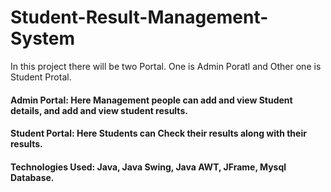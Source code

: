 # Student-Result-Management-System
In this project there will be two Portal. One is Admin Poratl and Other one is Student Protal.
#### Admin Portal: Here Management people can add and view Student details, and add and view student results.
#### Student Portal: Here Students can Check their results along with their results.
#### Technologies Used: Java, Java Swing, Java AWT, JFrame, Mysql Database.

